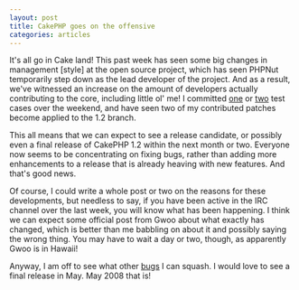 ```yaml
--- 
layout: post
title: CakePHP goes on the offensive
categories: articles
---
```

It's all go in Cake land! This past week has seen some big changes in management [style] at the open source project, which has seen PHPNut temporarily step down as the lead developer of the project. And as a result, we've witnessed an increase on the amount of developers actually contributing to the core, including little ol' me! I committed <a href="https://trac.cakephp.org/changeset/6698" target="_blank">one</a> or <a href="https://trac.cakephp.org/changeset/6699" target="_blank">two</a> test cases over the weekend, and have seen two of my contributed patches become applied to the 1.2 branch.

<!--more-->

This all means that we can expect to see a release candidate, or possibly even a final release of CakePHP 1.2 within the next month or two. Everyone now seems to be concentrating on fixing bugs, rather than adding more enhancements to a release that is already heaving with new features. And that's good news.

Of course, I could write a whole post or two on the reasons for these developments, but needless to say, if you have been active in the IRC channel over the last week, you will know what has been happening. I think we can expect some official post from Gwoo about what exactly has changed, which is better than me babbling on about it and possibly saying the wrong thing. You may have to wait a day or two, though, as apparently Gwoo is in Hawaii!

Anyway, I am off to see what other <a href="https://trac.cakephp.org/report/1" target="_blank">bugs</a> I can squash. I would love to see a final release in May. May 2008 that is!
